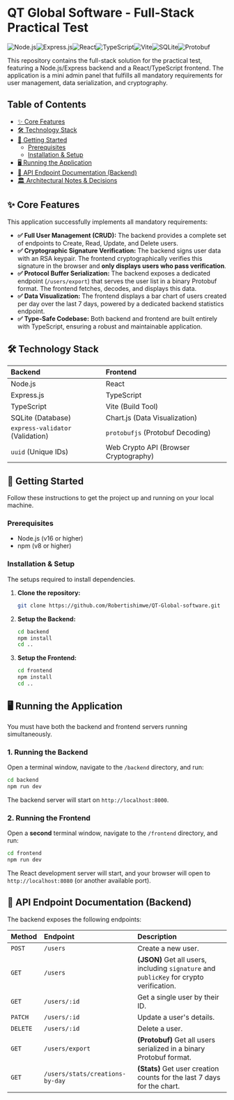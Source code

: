 
# QT Global Software - Full-Stack Practical Test

![Node.js](https://img.shields.io/badge/Node.js-339933?style=for-the-badge&logo=nodedotjs&logoColor=white)![Express.js](https://img.shields.io/badge/Express.js-000000?style=for-the-badge&logo=express&logoColor=white)![React](https://img.shields.io/badge/React-20232A?style=for-the-badge&logo=react&logoColor=61DAFB)![TypeScript](https://img.shields.io/badge/TypeScript-3178C6?style=for-the-badge&logo=typescript&logoColor=white)![Vite](https://img.shields.io/badge/Vite-646CFF?style=for-the-badge&logo=vite&logoColor=white)![SQLite](https://img.shields.io/badge/SQLite-003B57?style=for-the-badge&logo=sqlite&logoColor=white)![Protobuf](https://img.shields.io/badge/Protobuf-086DD7?style=for-the-badge&logo=google&logoColor=white)

This repository contains the full-stack solution for the practical test, featuring a Node.js/Express backend and a React/TypeScript frontend. The application is a mini admin panel that fulfills all mandatory requirements for user management, data serialization, and cryptography.

## Table of Contents

- [✨ Core Features](#-core-features)
- [🛠️ Technology Stack](#️-technology-stack)
- [🚀 Getting Started](#-getting-started)
  - [Prerequisites](#prerequisites)
  - [Installation & Setup](#installation--setup)
- [🖥️ Running the Application](#️-running-the-application)
- [📝 API Endpoint Documentation (Backend)](#-api-endpoint-documentation-backend)
- [🏛️ Architectural Notes & Decisions](#️-architectural-notes--decisions)

## ✨ Core Features

This application successfully implements all mandatory requirements:

-   **✅ Full User Management (CRUD):** The backend provides a complete set of endpoints to Create, Read, Update, and Delete users.
-   **✅ Cryptographic Signature Verification:** The backend signs user data with an RSA keypair. The frontend cryptographically verifies this signature in the browser and **only displays users who pass verification**.
-   **✅ Protocol Buffer Serialization:** The backend exposes a dedicated endpoint (`/users/export`) that serves the user list in a binary Protobuf format. The frontend fetches, decodes, and displays this data.
-   **✅ Data Visualization:** The frontend displays a bar chart of users created per day over the last 7 days, powered by a dedicated backend statistics endpoint.
-   **✅ Type-Safe Codebase:** Both backend and frontend are built entirely with TypeScript, ensuring a robust and maintainable application.

## 🛠️ Technology Stack

| Backend | Frontend |
| :--- | :--- |
| Node.js | React |
| Express.js | TypeScript |
| TypeScript | Vite (Build Tool) |
| SQLite (Database) | Chart.js (Data Visualization) |
| `express-validator` (Validation) | `protobufjs` (Protobuf Decoding) |
| `uuid` (Unique IDs) | Web Crypto API (Browser Cryptography) |

## 🚀 Getting Started

Follow these instructions to get the project up and running on your local machine.

### Prerequisites

-   Node.js (v16 or higher)
-   npm (v8 or higher)

### Installation & Setup

The setups required to install dependencies.

1.  **Clone the repository:**
    ```bash
    git clone https://github.com/Robertishimwe/QT-Global-software.git
    ```

2.  **Setup the Backend:**
    ```bash
    cd backend
    npm install
    cd ..
    ```

3.  **Setup the Frontend:**
    ```bash
    cd frontend
    npm install
    cd ..
    ```

## 🖥️ Running the Application

You must have both the backend and frontend servers running simultaneously.

### 1. Running the Backend

Open a terminal window, navigate to the `/backend` directory, and run:

```bash
cd backend
npm run dev
```
The backend server will start on `http://localhost:8000`.

### 2. Running the Frontend

Open a **second** terminal window, navigate to the `/frontend` directory, and run:

```bash
cd frontend
npm run dev
```
The React development server will start, and your browser will open to `http://localhost:8080` (or another available port).

## 📝 API Endpoint Documentation (Backend)

The backend exposes the following endpoints:

| Method | Endpoint | Description |
| :--- | :--- | :--- |
| `POST` | `/users` | Create a new user. |
| `GET` | `/users` | **(JSON)** Get all users, including `signature` and `publicKey` for crypto verification. |
| `GET` | `/users/:id` | Get a single user by their ID. |
| `PATCH` | `/users/:id` | Update a user's details. |
| `DELETE`| `/users/:id` | Delete a user. |
| `GET` | `/users/export`| **(Protobuf)** Get all users serialized in a binary Protobuf format. |
| `GET` | `/users/stats/creations-by-day`| **(Stats)** Get user creation counts for the last 7 days for the chart. |


